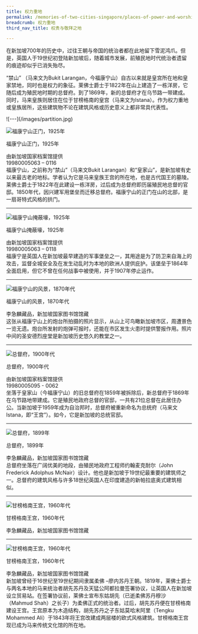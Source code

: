 ```yaml
---
title: 权力重地
permalink: /memories-of-two-cities-singapore/places-of-power-and-worship/seats-of-power/
breadcrumb: 权力重地
third_nav_title: 权贵与敬拜之地

---
```


在新加坡700年的历史中，过往王朝与帝国的统治者都在此地留下雪泥鸿爪。但是，英国人于19世纪初登陆新加坡后，随着城市发展，前殖民地时代统治者遗留的痕迹却似乎已消失殆尽。

“禁山” （马来文为Bukit Larangan，今福康宁山）自古以来就是皇宫所在地和皇家禁地，同时也是权力的象征。莱佛士爵士于1822年在山上建造了一栋洋房，它随后成为殖民地时期的总督府。到了1869年，新的总督府才在乌节路一带建成。同时，马来皇族则居住在位于甘榜格南的皇宫（马来文为Istana）。作为权力重地或皇族居所，这些建筑物不论在建筑风格或历史意义上都非常具代表性。
<p></p>
![---](/images/partition.jpg)

![福康宁山正门，1925年](/images/power-and-worship/Sub1-1-fort-canning-entrance-cr.jpg)
<div class="custom-caption">
<div><p>福康宁山正门，1925年</p></div>
<div>由新加坡国家档案馆提供</div>
<div>19980005063 – 0116</div>
</div>
福康宁山，之前称为“禁山”（马来文Bukit Larangan）和“皇家山”，是新加坡有史以来最古老的地标。学者认为它是马来皇族王宫的所在地，也是古代国王的墓陵。莱佛士爵士于1822年在此建设一栋洋房，过后成为总督府即历届殖民地总督的官邸。1850年代，因兴建军用堡垒而迁移总督府。福康宁山的正门在山的北部，是一扇哥特式风格的拱门。
<p></p>
<p></p>
<hr>

![福康宁山掩蔽壕，1925年](/images/power-and-worship/Sub1-2-bunker-at-fort-canning-cr.jpg)
<div class="custom-caption">
<div><p>福康宁山掩蔽壕，1925年</p></div>
<div>由新加坡国家档案馆提供</div>
<div>19980005063 – 0118</div>
</div>
福康宁是英国人在新加坡最早建造的军事堡垒之一，其用途是为了防卫来自海上的攻击，监督全城安全及在发生动乱时为本地的欧洲人提供庇护。该堡垒于1864年全面启用，但它不曾在任何战事中被使用，并于1907年停止运作。
<p></p>
<p></p>
<hr>

![福康宁山的风景，1870年代](/images/power-and-worship/Sub1-3-view-of-town-from-fort-canning-hill.jpg)
<div class="custom-caption">
<div><p>福康宁山的风景，1870年代</p></div>
<div>李急麟藏品，新加坡国家图书馆馆藏</div>
</div>
这张从福康宁山上的炮台所拍摄的照片显示，从山上可鸟瞰新加坡市区，周遭景色一览无遗。炮台所发射的炮弹可报时，还能在市区发生火患时提供警报作用。照片中间的圣安德烈座堂是新加坡历史悠久的教堂之一。 
<p></p>
<p></p>
<hr>

![总督府，1900年代](/images/power-and-worship/Sub1-5-government-house.jpg)
<div class="custom-caption">
<div><p>总督府，1900年代</p></div>
<div>由新加坡国家档案馆提供</div>
<div>19980005095 - 0062</div>
</div>
坐落于皇家山（今福康宁山）的旧总督府在1859年被拆除后，新总督府于1869年在乌节路地带建成。它是殖民地政府总督的官邸，一共有21位总督在此居住办公。当新加坡于1959年成为自治邦时，总督府被重新命名为总统府（马来文Istana，即“王宫”）。如今，它是新加坡的总统官邸。
<p></p>
<p></p>
<hr>

![总督府，1899年](/images/power-and-worship/Sub1-7-government-house.jpg)
<div class="custom-caption">
<div><p>总督府，1899年</p></div>
<div>李急麟藏品，新加坡国家图书馆馆藏</div>
</div>
总督府坐落在广阔优美的地段，由殖民地政府工程师约翰麦克耐尔（John Frederick Adolphus McNair）设计。他也是新加坡于19世纪最重要的建筑师之一。总督府的建筑风格与许多18世纪英国人在印度建造的新帕拉底奥式建筑相似。
<p></p>
<p></p>
<hr>

![甘榜格南王宫，1960年代](/images/power-and-worship/Sub1-10-istana-kampong-glam-cr.jpg)
<div class="custom-caption">
<div><p>甘榜格南王宫，1960年代</p></div>
<div>李急麟藏品，新加坡国家图书馆馆藏</div>
</div>
<hr>

![甘榜格南王宫，1960年代](/images/power-and-worship/Sub1-11-istana-kampong-glam-cr.jpg)
<div class="custom-caption">
<div><p>甘榜格南王宫，1960年代</p></div>
<div>李急麟藏品，新加坡国家图书馆馆藏</div>
</div>
新加坡曾经于16世纪至19世纪期间隶属柔佛 –廖内苏丹王朝。1819年，莱佛士爵士与两名本地的马来统治者胡先苏丹及天猛公阿都拉曼签署协议，让英国人在新加坡设立贸易站。在签署协议前，莱佛士宣布东姑胡先（已逝柔佛苏丹穆沙（Mahmud Shah）之长子）为柔佛正式的统治者。过后，胡先苏丹便在甘榜格南建设王宫。王宫原本为木造结构，胡先苏丹之子东姑莫哈末阿里（Tengku Mohammed Ali）于1843年将王宫改建成两层楼的欧式风格建筑。甘榜格南王宫现已成为马来传统文化馆的所在地。
<p></p>
<p></p>
